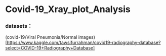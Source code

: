 

# Covid-19_Xray_plot_Analysis

### datasets：
(covid-19/Viral Pneumonia/Normal images)[https://www.kaggle.com/tawsifurrahman/covid19-radiography-database?select=COVID-19+Radiography+Database]
